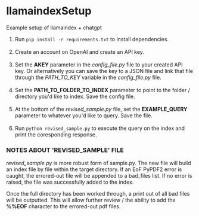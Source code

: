 # llamaindexSetup
Example setup of llamaindex + chatgpt

1. Run ```pip install -r requirements.txt``` to install dependencies.
 <br></br>
2. Create an account on OpenAI and create an API key.
 <br></br>
3. Set the **AKEY** parameter in the *config_file.py* file to your created API key. Or alternatively you can save the key to a JSON file and link that file through the *PATH_TO_KEY* variable in the *config_file.py* file.
 <br></br>
4. Set the **PATH_TO_FOLDER_TO_INDEX** parameter to point to the folder / directory you'd like to index.  Save the config file.
 <br></br>
5. At the bottom of the *revised_sample.py* file, set the **EXAMPLE_QUERY** parameter to whatever you'd like to query.  Save the file.
 <br></br>
6. Run ```python revised_sample.py``` to execute the query on the index and print the coresponding response.



### NOTES ABOUT 'REVISED_SAMPLE' FILE
*revised_sample.py* is more robust form of sample.py.  The new file will build an index file by file within the target directory.  If an EoF PyPDF2 error is caught, the errored-out file will be appended to a bad_files list.  If no error is raised, the file was successfully added to the index.

Once the full directory has been worked through, a print out of all bad files will be outputted.  This will allow further review / the ability to add the **%%EOF** character to the errored-out pdf files.
